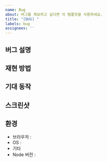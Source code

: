 ```yaml
---
name: Bug
about: 버그를 제보하고 싶다면 이 템플릿을 사용하세요.
title: "[BUG] "
labels: bug
assignees: ''
---
```


## 버그 설명
<!-- 버그가 무엇인지 명확하고 간결하게 설명해주세요. -->

## 재현 방법
<!-- 버그를 재현하는 단계 -->

## 기대 동작
<!-- 기대했던 정상 동작 설명 -->

## 스크린샷
<!-- 가능하면 스크린샷 추가 -->

## 환경
- 브라우저 :
- OS :
- 기타
- Node 버전 :